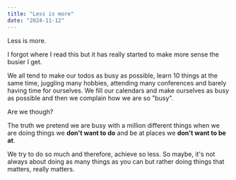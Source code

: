 ```yaml
---
title: "Less is more"
date: "2024-11-12"
---
```


Less is more. 

I forgot where I read this but it has really started to make more sense the busier I get. 

We all tend to make our todos as busy as possible, learn 10 things at the same time, juggling many hobbies, 
attending many conferences and barely having time for ourselves. We fill our calendars and make ourselves as 
busy as possible and then we complain how we are so "busy". 

Are we though?

The truth we pretend we are busy with a million different things when we are doing things we **don't want to do** 
and be at places we **don't want to be at**. 

We try to do so much and therefore, achieve so less. So maybe, it's not always about doing as many things as you can but
rather doing things that matters, really matters. 

